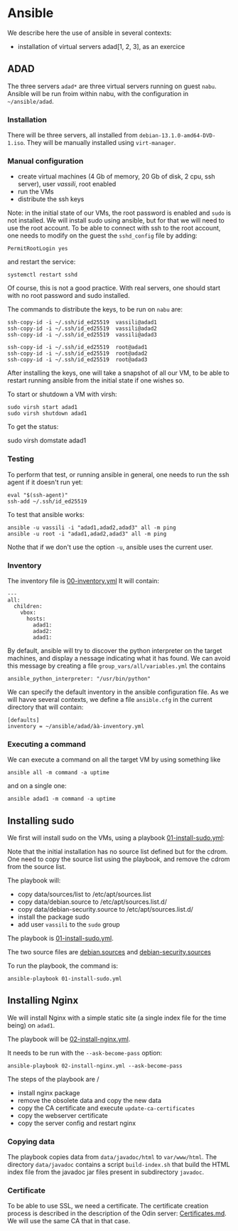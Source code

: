 # Ansible

We describe here the use of ansible in several contexts:

- installation of virtual servers adad[1, 2, 3], as an exercice

## ADAD

The three servers `adad*` are three virtual servers running on guest `nabu`.
Ansible will be run froim within nabu, with the configuration in
`~/ansible/adad`.

### Installation

There will be three servers, all installed from `debian-13.1.0-amd64-DVD-1.iso`. They will be manually installed
using `virt-manager`.

### Manual configuration

- create virtual machines (4 Gb of memory, 20 Gb of disk, 2 cpu, ssh server), user *vassili*, root enabled
- run the VMs
- distribute the ssh keys

Note: in the initial state of our VMs, the root password is enabled and `sudo` is not installed. We will install sudo using ansible,
but for that we will need to use the root account. To be able to connect with ssh to the root account, one needs to modify 
on the guest the `sshd_config` file by adding:

    PermitRootLogin yes

and restart the service:

    systemctl restart sshd

Of course, this is not a good practice. With real servers, one should start with no root password and sudo installed.

The commands to distribute the keys, to be run on `nabu` are:

    ssh-copy-id -i ~/.ssh/id_ed25519  vassili@adad1
    ssh-copy-id -i ~/.ssh/id_ed25519  vassili@adad2
    ssh-copy-id -i ~/.ssh/id_ed25519  vassili@adad3

    ssh-copy-id -i ~/.ssh/id_ed25519  root@adad1
    ssh-copy-id -i ~/.ssh/id_ed25519  root@adad2
    ssh-copy-id -i ~/.ssh/id_ed25519  root@adad3

After installing the keys, one will take a snapshot of all our VM, to be able to restart running ansible from 
the initial state if one wishes so.

To start or shutdown a VM with virsh:

    sudo virsh start adad1
    sudo virsh shutdown adad1

To get the status:

   sudo virsh domstate adad1

### Testing

To perform that test, or running ansible in general, one needs to run the ssh agent if it doesn't run yet:

    eval "$(ssh-agent)"
    ssh-add ~/.ssh/id_ed25519

To test that ansible works:

    ansible -u vassili -i "adad1,adad2,adad3" all -m ping
    ansible -u root -i "adad1,adad2,adad3" all -m ping

Nothe that if we don't use the option `-u`, ansible uses the current user.

### Inventory

The inventory file is [00-inventory.yml](ansible/adad/00-inventory.yml) It will contain:

    ---
    all:
      children:
        vbox:
          hosts:
            adad1:
            adad2:
            adad1:

By default, ansible will try to discover the python interpreter on the target machines, and display a nessage indicating
what it has found. We can avoid this message by creating a file `group_vars/all/variables.yml` the contains

    ansible_python_interpreter: "/usr/bin/python"

We can specify the default inventory in the ansible configuration file. As we will havve several contexts, we define
a file `ansible.cfg` in the current directory that will contain:

    [defaults]
    inventory = ~/ansible/adad/àà-inventory.yml


### Executing a command

We can execute a command on all the target VM by using something like

    ansible all -m command -a uptime

and on a single one:

    ansible adad1 -m command -a uptime

## Installing sudo

We first will install sudo on the VMs, using a playbook [01-install-sudo.yml](ansible/adad/01-install-sudo.yml):

Note that the initial installation has no source list defined but for the cdrom. One need to copy the source 
list using the playbook, and remove the cdrom from the source list.

The playbook will:

- copy data/sources/list to /etc/apt/sources.list
- copy data/debian.source to /etc/apt/sources.list.d/
- copy data/debian-security.source to /etc/apt/sources.list.d/
- install the package sudo
- add user `vassili` to the `sudo` group

The playbook is [01-install-sudo.yml](ansible/adad/01-install-sudo.yml).

The two source files are [debian.sources](ansible/adad/debian.sources) 
and [debian-security.sources](ansible/adad/debian-security.sources)

To run the playbook, the command is:

    ansible-playbook 01-install-sudo.yml

## Installing Nginx

We will install Nginx with a simple static site (a single index file for the time being) on `adad1`.

The playbook will be [02-install-nginx.yml](ansible/adad/02-install-nginx.yml).

It needs to be run with the `--ask-become-pass` option:

    ansible-playbook 02-install-nginx.yml --ask-become-pass

The steps of the playbook are /

- install nginx package
- remove the obsolete data and copy the new data
- copy the CA certificate and execute `update-ca-certificates`
- copy the webserver certificate
- copy the server config and restart nginx
### Copying data

The playbook copies data from `data/javadoc/html` to `var/www/html`.
The directory `data/javadoc` contains a script `build-index.sh` that build the HTML index file
from the javadoc jar files present in subdirectory `javadoc`.

### Certificate 

To be able to use SSL, we need a certificate. The certificate creation process is described 
in the description of the Odin server: [Certificates.md](../odin/Certificates.md).
We will use the same CA that in that case.
